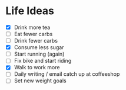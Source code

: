 # Life Ideas

- [x] Drink more tea
- [ ] Eat fewer carbs
- [ ] Drink fewer carbs
- [x] Consume less sugar
- [ ] Start running (again)
- [ ] Fix bike and start riding
- [x] Walk to work more
- [ ] Daily writing / email catch up at coffeeshop
- [ ] Set new weight goals
